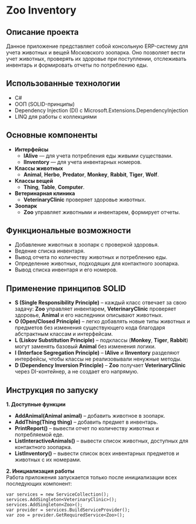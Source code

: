 # Zoo Inventory

## Описание проекта
Данное приложение представляет собой консольную ERP-систему для учета животных и вещей Московского зоопарка. 
Оно позволяет вести учет животных, проверять их здоровье при поступлении, отслеживать инвентарь и формировать отчеты по потреблению еды.

## Использованные технологии
- C#
- ООП (SOLID-принципы)
- Dependency Injection (DI) с Microsoft.Extensions.DependencyInjection
- LINQ для работы с коллекциями

## Основные компоненты
- **Интерфейсы**
  - **IAlive** — для учета потребления еды живыми существами.
  - **IInventory** — для учета инвентарных номеров.
- **Классы животных**
  - **Animal**, **Herbo**, **Predator**, **Monkey**, **Rabbit**, **Tiger**, **Wolf**.
- **Классы вещей**
  - **Thing**, **Table**, **Computer**.
- **Ветеринарная клиника**
  - **VeterinaryClinic** проверяет здоровье животных.
- **Зоопарк**
  - **Zoo** управляет животными и инвентарем, формирует отчеты.

## Функциональные возможности
- Добавление животных в зоопарк с проверкой здоровья.
- Ведение списка инвентаря.
- Вывод отчета по количеству животных и потреблению еды.
- Определение животных, подходящих для контактного зоопарка.
- Вывод списка инвентаря и его номеров.

## Применение принципов SOLID
- **S (Single Responsibility Principle)** – каждый класс отвечает за свою задачу: **Zoo** управляет инвентарем, **VeterinaryClinic** проверяет здоровье, **Animal** и его наследники описывают животных.
- **O (Open/Closed Principle)** – легко добавлять новые типы животных и предметов без изменения существующего кода благодаря абстрактным классам и интерфейсам.
- **L (Liskov Substitution Principle)** – подклассы (**Monkey**, **Tiger**, **Rabbit**) могут заменять базовый **Animal** без изменения логики.
- **I (Interface Segregation Principle)** – **IAlive** и **IInventory** разделяют интерфейсы, чтобы классы не реализовывали ненужные методы.
- **D (Dependency Inversion Principle)** – **Zoo** получает **VeterinaryClinic** через DI-контейнер, а не создает его напрямую.

## Инструкция по запуску
**1. Доступные функции**
   - **AddAnimal(Animal animal)** – добавить животное в зоопарк.
   - **AddThing(Thing thing)** – добавить предмет в инвентарь.
   - **PrintReport()** – вывести отчет по количеству животных и потребляемой еде.
   - **ListInteractiveAnimals()** – вывести список животных, доступных для контактного зоопарка.
   - **ListInventory()** – вывести список всех инвентарных предметов и животных с их номерами.

**2. Инициализация работы** \
Работа приложения запускается только после инициализации всех последующих компонент:
```
var services = new ServiceCollection();
services.AddSingleton<VeterinaryClinic>();
services.AddSingleton<Zoo>();
var provider = services.BuildServiceProvider();
var zoo = provider.GetRequiredService<Zoo>(); 
```